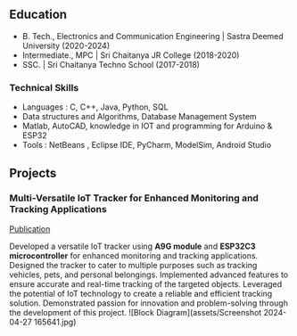 ## Education
- B. Tech., Electronics and Communication Engineering | Sastra Deemed University (2020-2024)								       		
- Intermediate., MPC	| Sri Chaitanya JR College (2018-2020)	 			        		
- SSC. | Sri Chaitanya Techno School (2017-2018)

### Technical Skills
- Languages : C, C++, Java, Python, SQL
- Data structures and Algorithms, Database Management System
- Matlab, AutoCAD, knowledge in IOT and programming for Arduino & ESP32
- Tools : NetBeans , Eclipse IDE, PyCharm, ModelSim, Android Studio

## Projects
### Multi-Versatile IoT Tracker for Enhanced Monitoring and Tracking Applications
[Publication](https://www.researchgate.net/publication/378139433_Multi-versatile_IoT_Tracker_for_Enhanced_Monitoring_and_Tracking_Applications)

Developed a versatile IoT tracker using **A9G module** and **ESP32C3 microcontroller** for enhanced monitoring and tracking applications. Designed the tracker to cater to multiple purposes such as tracking vehicles, pets, and personal belongings. Implemented advanced features to ensure accurate and real-time tracking of the targeted objects. Leveraged the potential of IoT technology to create a reliable and efficient tracking solution. Demonstrated passion for innovation and problem-solving through the development of this project.
![Block Diagram](assets/Screenshot 2024-04-27 165641.jpg)
